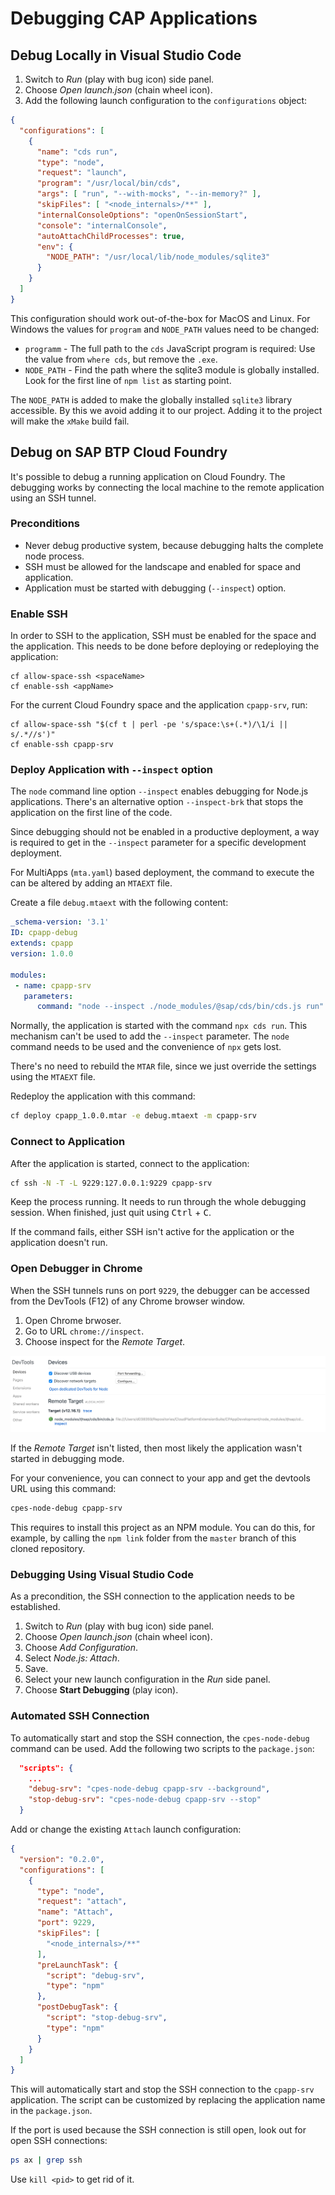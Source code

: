 # Debugging CAP Applications

## Debug Locally in Visual Studio Code

1. Switch to *Run* (play with bug icon) side panel.
1. Choose *Open launch.json* (chain wheel icon).
1. Add the following launch configuration to the `configurations` object:

```json hl_lines="7 14"
{
  "configurations": [
    {
      "name": "cds run",
      "type": "node",
      "request": "launch",
      "program": "/usr/local/bin/cds",
      "args": [ "run", "--with-mocks", "--in-memory?" ],
      "skipFiles": [ "<node_internals>/**" ],
      "internalConsoleOptions": "openOnSessionStart",
      "console": "internalConsole",
      "autoAttachChildProcesses": true,
      "env": {
        "NODE_PATH": "/usr/local/lib/node_modules/sqlite3"
      }
    }
  ]
}
```

This configuration should work out-of-the-box for MacOS and Linux. For Windows the values for `program` and `NODE_PATH` values need to be changed:
* `programm` - The full path to the `cds` JavaScript program is required: Use the value from `where cds`, but remove the `.exe`.
* `NODE_PATH` - Find the path where the sqlite3 module is globally installed. Look for the first line of `npm list` as starting point.

The `NODE_PATH` is added to make the globally installed `sqlite3` library accessible. By this we avoid adding it to our project. Adding it to the project will make the `xMake` build fail.

## Debug on SAP BTP Cloud Foundry

It's possible to debug a running application on Cloud Foundry. The debugging works by connecting the local machine to the remote application using an SSH tunnel.

### Preconditions

* Never debug productive system, because debugging halts the complete node process.
* SSH must be allowed for the landscape and enabled for space and application.
* Application must be started with debugging (`--inspect`) option.

### Enable SSH

In order to SSH to the application, SSH must be enabled for the space and the application. This needs to be done before deploying or redeploying the application:

```
cf allow-space-ssh <spaceName>
cf enable-ssh <appName>
```

For the current Cloud Foundry space and the application `cpapp-srv`, run:

```
cf allow-space-ssh "$(cf t | perl -pe 's/space:\s+(.*)/\1/i || s/.*//s')"
cf enable-ssh cpapp-srv
```

### Deploy Application with `--inspect` option

The `node` command line option `--inspect` enables debugging for Node.js applications. There's an alternative option `--inspect-brk` that stops the application on the first line of the code.

Since debugging should not be enabled in a productive deployment, a way is required to get in the `--inspect` parameter for a specific development deployment.

For MultiApps (`mta.yaml`) based deployment, the command to execute the can be altered by adding an `MTAEXT` file.

Create a file `debug.mtaext` with the following content:

```yaml hl_lines="9"
_schema-version: '3.1'
ID: cpapp-debug
extends: cpapp
version: 1.0.0

modules:
 - name: cpapp-srv
   parameters:
      command: "node --inspect ./node_modules/@sap/cds/bin/cds.js run"
```

Normally, the application is started with the command `npx cds run`. This mechanism can't be used to add the `--inspect` parameter. The `node` command needs to be used and the convenience of `npx` gets lost.

There's no need to rebuild the `MTAR` file, since we just override the settings using the `MTAEXT` file.

Redeploy the application with this command:

```bash
cf deploy cpapp_1.0.0.mtar -e debug.mtaext -m cpapp-srv
```

### Connect to Application

After the application is started, connect to the application:

```bash
cf ssh -N -T -L 9229:127.0.0.1:9229 cpapp-srv
```

Keep the process running. It needs to run through the whole debugging session. When finished, just quit using <kbd>Ctrl</kbd> + <kbd>C</kbd>.

If the command fails, either SSH isn't active for the application or the application doesn't run.

### Open Debugger in Chrome

When the SSH tunnels runs on port `9229`, the debugger can be accessed from the DevTools (F12) of any Chrome browser window.

1. Open Chrome brwoser.
1. Go to URL `chrome://inspect`.
1. Choose inspect for the *Remote Target*.

![Chrome DevTools](../markdown/images/debugging-node-chrome-inspect.png)

If the *Remote Target* isn't listed, then most likely the application wasn't started in debugging mode.

For your convenience, you can connect to your app and get the devtools URL using this command:

```bash
cpes-node-debug cpapp-srv
```

This requires to install this project as an NPM module. You can do this, for example, by calling the `npm link` folder from the `master` branch of this cloned repository.

### Debugging Using Visual Studio Code

As a precondition, the SSH connection to the application needs to be established.

1. Switch to *Run* (play with bug icon) side panel.
1. Choose *Open launch.json* (chain wheel icon).
1. Choose *Add Configuration*.
1. Select *Node.js: Attach*.
1. Save.
1. Select your new launch configuration in the *Run* side panel.
1. Choose **Start Debugging** (play icon).

### Automated SSH Connection

To automatically start and stop the SSH connection, the `cpes-node-debug` command can be used. Add the following two scripts to the `package.json`:

```json hl_lines="3-4"
  "scripts": {
    ...
    "debug-srv": "cpes-node-debug cpapp-srv --background",
    "stop-debug-srv": "cpes-node-debug cpapp-srv --stop"
  }
```

Add or change the existing `Attach` launch configuration:

```json
{
  "version": "0.2.0",
  "configurations": [
    {
      "type": "node",
      "request": "attach",
      "name": "Attach",
      "port": 9229,
      "skipFiles": [
        "<node_internals>/**"
      ],
      "preLaunchTask": {
        "script": "debug-srv",
        "type": "npm"
      },
      "postDebugTask": {
        "script": "stop-debug-srv",
        "type": "npm"
      }
    }
  ]
}
```

This will automatically start and stop the SSH connection to the `cpapp-srv` application. The script can be customized by replacing the application name in the `package.json`.

If the port is used because the SSH connection is still open, look out for open SSH connections:

```bash
ps ax | grep ssh
```

Use `kill <pid>` to get rid of it.
